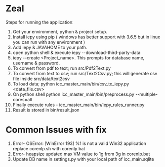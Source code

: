 # Zeal

Steps for running the application:

1. Get your environment, python & project setup.
2. Install iepy using pip ( windows has better support with 3.6.5 but in linux you can run with any environment )
3. Add iepy & JAVAHOME to your path.
4. open python shell & execute iepy --download-third-party-data
5. iepy --create <Project_name>. This prompts for database name, username & password.
6. To convert from pdf to text; run src/Pdf2Text.py
7. To convert from text to csv; run src/Text2Csv.py; this will generate csv file inside src/data/text2csv 
8. To load data; python icc_master_main/bin/csv_to_iepy.py <data_file.csv>
9. On python shell python icc_master_main/bin/preprocess.py --multiple-cores=all
10. Finally execute rules - icc_master_main/bin/iepy_rules_runner.py
11. Result is stored in bin/result.json


# Common Issues with fix
1. Error- OSError: [WinError 193] %1 is not a valid Win32 application
    replace corenlp.sh with corenlp.bat
2. Error- heapsize
   updated max VM value to 1g from 3g in corenlp.bat
3. Update DB name in settings.py with your local path of icc_main.sqlite
